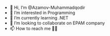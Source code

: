 - 👋 Hi, I’m @Azamov-Muhammadqodir
- 👀 I’m interested in Programming
- 🌱 I’m currently learning .NET
- 💞️ I’m looking to collaborate on EPAM company
- 📫 How to reach me 🤲🏻

<!---
Azamov-Muhammadqodir/Azamov-Muhammadqodir is a ✨ special ✨ repository because its `README.md` (this file) appears on your GitHub profile.
You can click the Preview link to take a look at your changes.
--->

